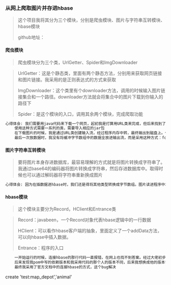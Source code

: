 ### 从网上爬取图片并存进hbase

> 这个项目我将其分为三个模块，分别是爬虫模块、图片与字符串互转模块、hbase模块
>
> github地址：



#### 爬虫模块

> 爬虫模块分为三个类，UrlGetter、Spider和ImgDownloader

> UrlGetter：这是个静态类，里面有两个静态方法，分别用来获取网页链接和图片链接。我采用的是正则表达式的方式来获取
>
> ImgDownloader：这个类里有个downloader方法，调用的时候输入图片链接集合和一个路径。downloader方法就会将集合中的图片下载到你输入的路径下
>
> Spider：是这个模块的入口，调用其余两个模块，完成爬取功能

``` txt
心得体会: 我们需要用java代码来下载一个网页，起初我是打算用URL类来完成，但后来找到了现成的用HttpClients类实现的代码。为了省去麻烦，于是我采用了这个方式。
	使用这种方式需要一系列的类，需要导入相应的jar包
	在下载图片的时候，我是通过URL类创建输入流，经过程序内存中转，最终输出到磁盘上。但总是出现图片显示的问题，我猜测是在用缓冲字节数组将输入流中的数据放入输出流时出的问题，最后一次将输入流的数据放进缓冲字节数组时肯定是放不满的，这时我们将缓冲字节数组中的数据放进输出流时，会多放一些东西，导致图片内容有一些改变，并最终导致图片显示错误。
	最后一次放数据时，我没有将缓冲字节数组中的数据全放进输出流，而是采用这种方式：fos.write(temp,0,length); length是本次输入流交给缓冲字节数组的字节个数，这样修改后，就没有问题了

```



#### 图片字符串互转模块

> 要将图片本身存进数据库，最容易理解的方式就是将图片转换成字符串了。我通过base64的编码器将图片转换成字符串，然后存进数据库中。取得时候也可以通过解码器将字符串重新换成图片

``` txt
心得体会: 因为在插数据进hbase时，我们还是得将其他类型转换成字节数组。图片读进程序中本来就是以字节数组的形式储存，那我是不是可以不转换，直接将图片放进hbase?
```



#### hbase模块

> 这个模块主要分为Record，HClient和Entrance类

> Record：javabeen，一个Record对象代表hbase逻辑中的一行数据
>
> HClient：可以看作hbase客户端的抽象，里面定义了一个addData方法，可以向hbase中插入数据。
>
> Entrance：程序的入口

``` txt
	一开始运行的时候，连接hbase的那行代码一直报错，在网上也找不到答案。经过大佬初步分析，应该是jar包导入的错误。
	后来发现我pom中写的依赖版本和我采用代码的那个人的版本不同，后来我想换成他的版本试一次，但是显示找不到对应的依赖
	最终我采用了官方文档中的连接hbase的方式，这个bug解决
```



create 'test:map_depot','animal'


